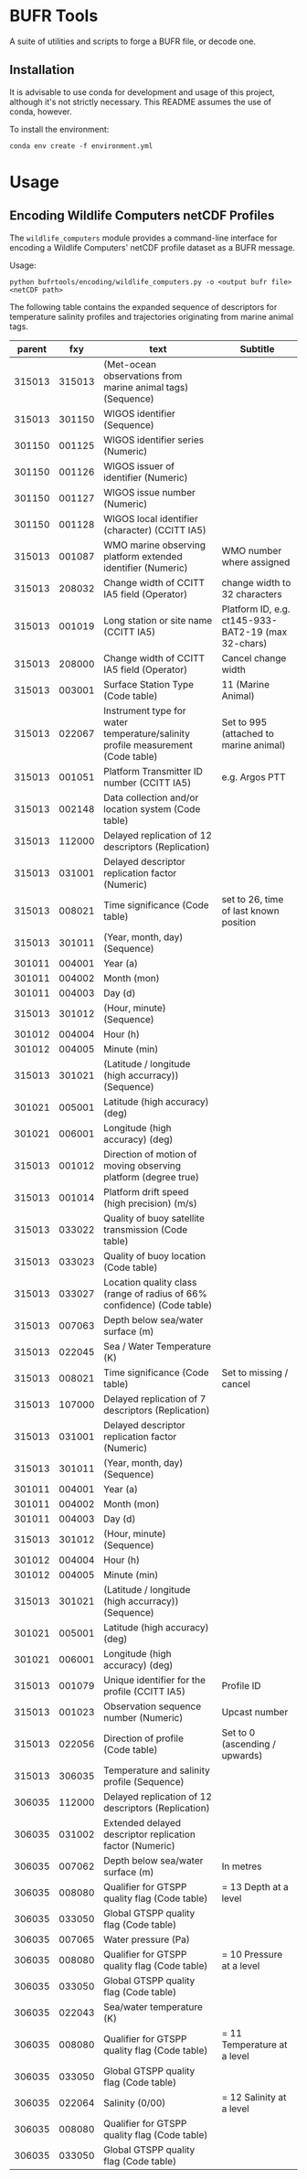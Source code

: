 BUFR Tools
==========

A suite of utilities and scripts to forge a BUFR file, or decode one.


Installation
------------

It is advisable to use conda for development and usage of this project, although it's not strictly
necessary. This README assumes the use of conda, however.


To install the environment:

```
conda env create -f environment.yml
```


Usage
=====

Encoding Wildlife Computers netCDF Profiles
-------------------------------------------

The `wildlife_computers` module provides a command-line interface for encoding a Wildlife Computers'
netCDF profile dataset as a BUFR message.

Usage:
```
python bufrtools/encoding/wildlife_computers.py -o <output bufr file> <netCDF path>
```

The following table contains the expanded sequence of descriptors for temperature salinity profiles
and trajectories originating from marine animal tags.

| parent | fxy    | text                                                                            | Subtitle                                           |
|--------|--------|---------------------------------------------------------------------------------|----------------------------------------------------|
| 315013 | 315013 | (Met-ocean observations from marine animal tags) (Sequence)                     |                                                    |
| 315013 | 301150 | WIGOS identifier (Sequence)                                                     |                                                    |
| 301150 | 001125 | WIGOS identifier series (Numeric)                                               |                                                    |
| 301150 | 001126 | WIGOS issuer of identifier (Numeric)                                            |                                                    |
| 301150 | 001127 | WIGOS issue number (Numeric)                                                    |                                                    |
| 301150 | 001128 | WIGOS local identifier (character) (CCITT IA5)                                  |                                                    |
| 315013 | 001087 | WMO marine observing platform extended identifier (Numeric)                     | WMO number where assigned                          |
| 315013 | 208032 | Change width of CCITT IA5 field (Operator)                                      | change width to 32 characters                      |
| 315013 | 001019 | Long station or site name (CCITT IA5)                                           | Platform ID, e.g. ct145-933-BAT2-19 (max 32-chars) |
| 315013 | 208000 | Change width of CCITT IA5 field (Operator)                                      | Cancel change width                                |
| 315013 | 003001 | Surface Station Type (Code table)                                               | 11 (Marine Animal)                                 |
| 315013 | 022067 | Instrument type for water temperature/salinity profile measurement (Code table) | Set to 995 (attached to marine animal)             |
| 315013 | 001051 | Platform Transmitter ID number (CCITT IA5)                                      | e.g. Argos PTT                                     |
| 315013 | 002148 | Data collection and/or location system (Code table)                             |                                                    |
| 315013 | 112000 | Delayed replication of 12 descriptors (Replication)                             |                                                    |
| 315013 | 031001 | Delayed descriptor replication factor (Numeric)                                 |                                                    |
| 315013 | 008021 | Time significance (Code table)                                                  | set to 26, time of last known position             |
| 315013 | 301011 | (Year, month, day) (Sequence)                                                   |                                                    |
| 301011 | 004001 | Year (a)                                                                        |                                                    |
| 301011 | 004002 | Month (mon)                                                                     |                                                    |
| 301011 | 004003 | Day (d)                                                                         |                                                    |
| 315013 | 301012 | (Hour, minute) (Sequence)                                                       |                                                    |
| 301012 | 004004 | Hour (h)                                                                        |                                                    |
| 301012 | 004005 | Minute (min)                                                                    |                                                    |
| 315013 | 301021 | (Latitude / longitude (high accurracy)) (Sequence)                              |                                                    |
| 301021 | 005001 | Latitude (high accuracy) (deg)                                                  |                                                    |
| 301021 | 006001 | Longitude (high accuracy) (deg)                                                 |                                                    |
| 315013 | 001012 | Direction of motion of moving observing platform (degree true)                  |                                                    |
| 315013 | 001014 | Platform drift speed (high precision) (m/s)                                     |                                                    |
| 315013 | 033022 | Quality of buoy satellite transmission (Code table)                             |                                                    |
| 315013 | 033023 | Quality of buoy location (Code table)                                           |                                                    |
| 315013 | 033027 | Location quality class (range of radius of 66% confidence) (Code table)         |                                                    |
| 315013 | 007063 | Depth below sea/water surface (m)                                               |                                                    |
| 315013 | 022045 | Sea / Water Temperature (K)                                                     |                                                    |
| 315013 | 008021 | Time significance (Code table)                                                  | Set to missing / cancel                            |
| 315013 | 107000 | Delayed replication of 7 descriptors (Replication)                              |                                                    |
| 315013 | 031001 | Delayed descriptor replication factor (Numeric)                                 |                                                    |
| 315013 | 301011 | (Year, month, day) (Sequence)                                                   |                                                    |
| 301011 | 004001 | Year (a)                                                                        |                                                    |
| 301011 | 004002 | Month (mon)                                                                     |                                                    |
| 301011 | 004003 | Day (d)                                                                         |                                                    |
| 315013 | 301012 | (Hour, minute) (Sequence)                                                       |                                                    |
| 301012 | 004004 | Hour (h)                                                                        |                                                    |
| 301012 | 004005 | Minute (min)                                                                    |                                                    |
| 315013 | 301021 | (Latitude / longitude (high accurracy)) (Sequence)                              |                                                    |
| 301021 | 005001 | Latitude (high accuracy) (deg)                                                  |                                                    |
| 301021 | 006001 | Longitude (high accuracy) (deg)                                                 |                                                    |
| 315013 | 001079 | Unique identifier for the profile (CCITT IA5)                                   | Profile ID                                         |
| 315013 | 001023 | Observation sequence number (Numeric)                                           | Upcast number                                      |
| 315013 | 022056 | Direction of profile (Code table)                                               | Set to 0 (ascending / upwards)                     |
| 315013 | 306035 | Temperature and salinity profile (Sequence)                                     |                                                    |
| 306035 | 112000 | Delayed replication of 12 descriptors (Replication)                             |                                                    |
| 306035 | 031002 | Extended delayed descriptor replication factor (Numeric)                        |                                                    |
| 306035 | 007062 | Depth below sea/water surface (m)                                               | In metres                                          |
| 306035 | 008080 | Qualifier for GTSPP quality flag (Code table)                                   | = 13 Depth at a level                              |
| 306035 | 033050 | Global GTSPP quality flag (Code table)                                          |                                                    |
| 306035 | 007065 | Water pressure (Pa)                                                             |                                                    |
| 306035 | 008080 | Qualifier for GTSPP quality flag (Code table)                                   | = 10 Pressure at a level                           |
| 306035 | 033050 | Global GTSPP quality flag (Code table)                                          |                                                    |
| 306035 | 022043 | Sea/water temperature (K)                                                       |                                                    |
| 306035 | 008080 | Qualifier for GTSPP quality flag (Code table)                                   | = 11 Temperature at a level                        |
| 306035 | 033050 | Global GTSPP quality flag (Code table)                                          |                                                    |
| 306035 | 022064 | Salinity (0/00)                                                                 | = 12 Salinity at a level                           |
| 306035 | 008080 | Qualifier for GTSPP quality flag (Code table)                                   |                                                    |
| 306035 | 033050 | Global GTSPP quality flag (Code table)                                          |                                                    |

